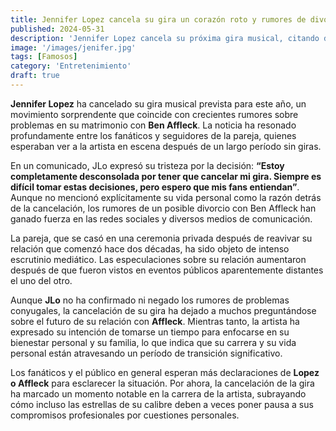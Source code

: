 ```yaml
---
title: Jennifer Lopez cancela su gira un corazón roto y rumores de divorcio
published: 2024-05-31
description: 'Jennifer Lopez cancela su próxima gira musical, citando desconsuelo personal entre especulaciones de problemas conyugales con Ben Affleck'
image: '/images/jenifer.jpg'
tags: [Famosos]
category: 'Entretenimiento'
draft: true 
---
```

**Jennifer Lopez** ha cancelado su gira musical prevista para este año, un movimiento sorprendente que coincide con crecientes rumores sobre problemas en su matrimonio con **Ben Affleck**. La noticia ha resonado profundamente entre los fanáticos y seguidores de la pareja, quienes esperaban ver a la artista en escena después de un largo período sin giras.

En un comunicado, JLo expresó su tristeza por la decisión: **“Estoy completamente desconsolada por tener que cancelar mi gira. Siempre es difícil tomar estas decisiones, pero espero que mis fans entiendan”**. Aunque no mencionó explícitamente su vida personal como la razón detrás de la cancelación, los rumores de un posible divorcio con Ben Affleck han ganado fuerza en las redes sociales y diversos medios de comunicación.

La pareja, que se casó en una ceremonia privada después de reavivar su relación que comenzó hace dos décadas, ha sido objeto de intenso escrutinio mediático. Las especulaciones sobre su relación aumentaron después de que fueron vistos en eventos públicos aparentemente distantes el uno del otro.

Aunque **JLo** no ha confirmado ni negado los rumores de problemas conyugales, la cancelación de su gira ha dejado a muchos preguntándose sobre el futuro de su relación con **Affleck**. Mientras tanto, la artista ha expresado su intención de tomarse un tiempo para enfocarse en su bienestar personal y su familia, lo que indica que su carrera y su vida personal están atravesando un período de transición significativo.

Los fanáticos y el público en general esperan más declaraciones de **Lopez o Affleck** para esclarecer la situación. Por ahora, la cancelación de la gira ha marcado un momento notable en la carrera de la artista, subrayando cómo incluso las estrellas de su calibre deben a veces poner pausa a sus compromisos profesionales por cuestiones personales.
